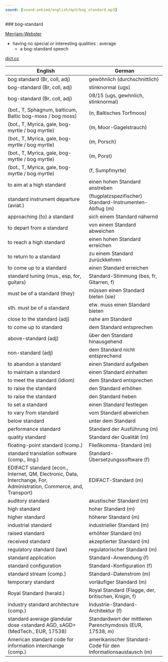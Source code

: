 ```yaml
---
sound: [sound:ankimd/english/mp3/bog_standard.mp3]
---
```


\### bog-standard

[Merriam-Webster](https://www.merriam-webster.com/dictionary/bog-standard)

- having no special or interesting qualities : average
    - a bog-standard speech

[dict.cc](https://www.dict.cc/bog-standard)

| English        | German       |
| -------------- | ------------ |
| bog standard (Br, coll, adj) | gewöhnlich (durchschnittlich) |
| bog-standard (Br, coll, adj) | stinknormal (ugs) |
| bog-standard (Br, coll, adj) | 08/15 (ugs, gewhnlich, stinknormal) |
|  (bot., T, Sphagnum, balticum, Baltic bog-moss / bog moss) |  (n, Baltisches Torfmoos) |
|  (bot., T, Myrica, gale, bog-myrtle / bog myrtle) |  (m, Moor-Gagelstrauch) |
|  (bot., T, Myrica, gale, bog-myrtle / bog myrtle) |  (m, Porsch) |
|  (bot., T, Myrica, gale, bog-myrtle / bog myrtle) |  (m, Porst) |
|  (bot., T, Myrica, gale, bog-myrtle / bog myrtle) |  (f, Sumpfmyrte) |
| to aim at a high standard | einen hohen Standard anstreben |
| standard instrument departure <SID> (aviat.) | (flugplatzspezifischer) Standard-Instrumenten-Abflug (m) |
| approaching (to) a standard | sich einem Standard nähernd |
| to depart from a standard | von einem Standard abweichen |
| to reach a high standard | einen hohen Standard erreichen |
| to return to a standard | zu einem Standard zurückkehren |
| to come up to a standard | einen Standard erreichen |
| standard tuning (mus., esp, for, guitars) | Standard-Stimmung (bes, fr, Gitarren, f) |
| must be of a standard (they) | müssen einen Standard bieten (sie) |
| sth. must be of a standard | etw. muss einen Standard bieten |
| close to the standard (adj) | nahe am Standard |
| to come up to standard | dem Standard entsprechen |
| above-standard (adj) | über den Standard hinausgehend |
| non-standard (adj) | dem Standard nicht entsprechend |
| to abandon a standard | einen Standard aufgeben |
| to maintain a standard | einen Standard einhalten |
| to meet the standard (idiom) | dem Standard entsprechen |
| to raise the standard | den Standard erhöhen |
| to raise the standard | den Standard heben |
| to set a standard | einen Standard festlegen |
| to vary from standard | vom Standard abweichen |
| below standard | unter dem Standard |
| performance standard | Standard der Ausführung (m) |
| quality standard | Standard der Qualität (m) |
| floating-point standard (comp.) | Fließkomma-Standard (m) |
| standard translation software (comp., ling.) | Standard-Übersetzungssoftware (f) |
| EDIFACT standard (econ., Internet, QM, Electronic, Data, Interchange, For, Administration, Commerce, and, Transport) | EDIFACT-Standard (m) |
| auditory standard | akustischer Standard (m) |
| high standard | hoher Standard (m) |
| higher standard | höherer Standard (m) |
| industrial standard | industrieller Standard (m) |
| raised standard | erhöhter Standard (m) |
| received standard | akzeptierter Standard (m) |
| regulatory standard (law) | regulatorischer Standard (m) |
| standard application | Standard-Anwendung (f) |
| standard configuration | Standard-Konfiguration (f) |
| standard stream (comp.) | Standard-Datenstrom (m) |
| temporary standard | vorläufiger Standard (m) |
| Royal Standard (herald.) | Royal Standard (Flagge, der, britischen, Knigin, f) |
| industry standard architecture <ISA> (comp.) | Industrie-Standard-Architektur <ISA> (f) |
| standard average glandular dose <standard AGD, sAGD> (MedTech., EUR, 17538) | Standardwert der mittleren Parenchymdosis (EUR, 17538, m) |
| American standard code for information interchange <ASCII> (comp.) | amerikanischer Standard-Code für den Informationsaustausch <ASCII> (m) |
